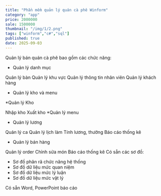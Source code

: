 ```yaml
---
title: "Phần mềm quản lý quán cà phê Winform"
category: "app"
price: 2000000
sale: 1500000
thumbnail: "/img/1/2.png" 
tags: ["winform","c#","sql"]
published: true
date: 2025-09-03
---
```


Quản lý bán quán cà phê bao gồm các chức năng:

+ Quản lý danh mục

Quản lý bàn
Quản lý khu vực
Quản lý thông tin nhân viên
Quản lý khách hàng
+ Quản lý kho và menu

*Quản lý Kho

Nhập kho
Xuất kho
*Quản lý menu

+ Quản lý lương

Quản lý ca
Quản lý lịch làm
Tính lương, thưởng
Báo cáo thống kê
 + Quản lý bán hàng

Quản lý order
Chỉnh sửa món
Báo cáo thống kê
Có sẵn các sơ đồ:

- Sơ đồ phân rã chức năng hệ thống
- Sơ đồ dữ liệu mức quan niệm
- Sơ đồ dữ liệu mức lý luận
- Sơ đồ dữ liệu mức vật lý
 
Có sẵn Word, PowerPoint báo cáo

